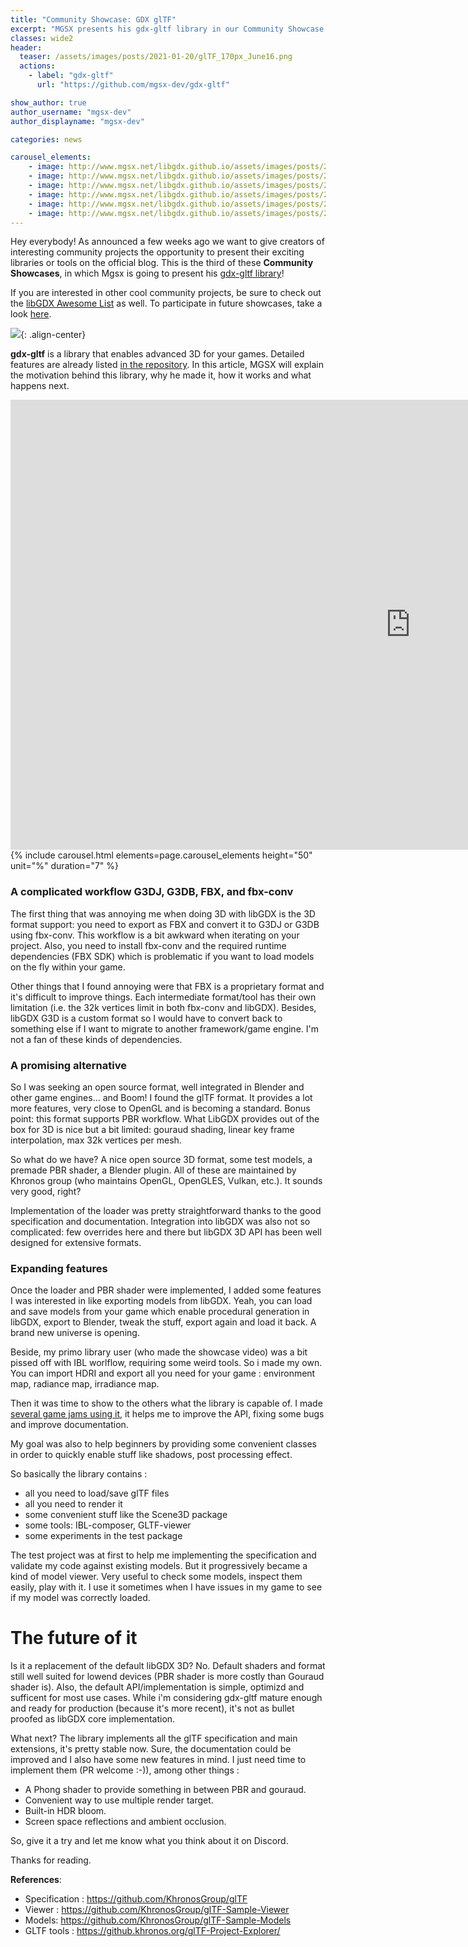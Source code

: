```yaml
---
title: "Community Showcase: GDX glTF"
excerpt: "MGSX presents his gdx-gltf library in our Community Showcase!"
classes: wide2
header:
  teaser: /assets/images/posts/2021-01-20/glTF_170px_June16.png
  actions:
    - label: "gdx-gltf"
      url: "https://github.com/mgsx-dev/gdx-gltf"

show_author: true
author_username: "mgsx-dev"
author_displayname: "mgsx-dev"

categories: news

carousel_elements:
    - image: http://www.mgsx.net/libgdx.github.io/assets/images/posts/2021-01-20/multiverse-racer.png
    - image: http://www.mgsx.net/libgdx.github.io/assets/images/posts/2021-01-20/santa-and-the-giant-cake.png
    - image: http://www.mgsx.net/libgdx.github.io/assets/images/posts/2021-01-20/lendigastel.png
    - image: http://www.mgsx.net/libgdx.github.io/assets/images/posts/2021-01-20/gdx-man.png
    - image: http://www.mgsx.net/libgdx.github.io/assets/images/posts/2021-01-20/ibl-composer.png
    - image: http://www.mgsx.net/libgdx.github.io/assets/images/posts/2021-01-20/gltf-viewer.png
---
```


<div class="notice--primary">
  <p>
    Hey everybody! As announced a few weeks ago we want to give creators of interesting community projects the opportunity to present their exciting libraries or tools on the official blog. This is the third of these <b>Community Showcases</b>, in which Mgsx is going to present his <a href="https://github.com/mgsx-dev/gdx-gltf">gdx-gltf library</a>!
  </p>
  <p>
    If you are interested in other cool community projects, be sure to check out the <a href="https://github.com/rafaskb/awesome-libgdx#readme">libGDX Awesome List</a> as well. To participate in future showcases, take a look <a href="https://github.com/libgdx/libgdx.github.io/wiki/Community-Showcases">here</a>.
  </p>
</div>

![](http://www.mgsx.net/libgdx.github.io/assets/images/posts/2021-01-20/glTF_170px_June16.png){: .align-center}

**gdx-gltf** is a library that enables advanced 3D for your games. Detailed features are already listed [in the repository](https://github.com/mgsx-dev/gdx-gltf). In this article, MGSX will explain the motivation behind this library, why he made it, how it works and what happens next.

<iframe width="1280" height="720" src="https://www.youtube.com/embed/xxx?autoplay=0" frameborder="0" allowfullscreen></iframe>

<div style="margin-left: auto; margin-right: auto;">
      {% include carousel.html elements=page.carousel_elements height="50" unit="%" duration="7" %}
</div>

### A complicated workflow G3DJ, G3DB, FBX, and fbx-conv

The first thing that was annoying me when doing 3D with libGDX is the 3D format support: you need to export as FBX and convert it to G3DJ or G3DB using fbx-conv. This workflow is a bit awkward when iterating on your project. Also, you need to install fbx-conv and the required runtime dependencies (FBX SDK) which is problematic if you want to load models on the fly within your game.

Other things that I found annoying were that FBX is a proprietary format and it's difficult to improve things. Each intermediate format/tool has their own limitation (i.e. the 32k vertices limit in both fbx-conv and libGDX).
Besides, libGDX G3D is a custom format so I would have to convert back to something else if I want to migrate to another framework/game engine. I'm not a fan of these kinds of dependencies.

### A promising alternative

So I was seeking an open source format, well integrated in Blender and other game engines... and Boom! I found the glTF format. It provides a lot more features, very close to OpenGL and is becoming a standard. Bonus point: this format supports PBR workflow. What LibGDX provides out of the box for 3D is nice but a bit limited: gouraud shading, linear key frame interpolation, max 32k vertices per mesh.

So what do we have? A nice open source 3D format, some test models, a premade PBR shader, a Blender plugin. All of these are maintained by Khronos group (who maintains OpenGL, OpenGLES, Vulkan, etc.). It sounds very good, right?

Implementation of the loader was pretty straightforward thanks to the good specification and documentation. Integration into libGDX was also not so complicated: few overrides here and there but libGDX 3D API has been well designed for extensive formats.

### Expanding features

Once the loader and PBR shader were implemented, I added some features I was interested in like exporting models from libGDX. Yeah, you can load and save models from your game which enable procedural generation in libGDX, export to Blender, tweak the stuff, export again and load it back. A brand new universe is opening.

Beside, my primo library user (who made the showcase video) was a bit pissed off with IBL worlflow, requiring some weird tools. So i made my own. You can import HDRI and export all you need for your game : environment map, radiance map, irradiance map.

Then it was time to show to the others what the library is capable of. I made [several game jams using it](https://github.com/mgsx-dev/gdx-gltf#demo-and-gallery), it helps me to improve the API, fixing some bugs and improve documentation.

My goal was also to help beginners by providing some convenient classes in order to quickly enable stuff like shadows, post processing effect.

So basically the library contains :
* all you need to load/save glTF files
* all you need to render it
* some convenient stuff like the Scene3D package
* some tools: IBL-composer, GLTF-viewer
* some experiments in the test package

The test project was at first to help me implementing the specification and validate my code against existing models. But it progressively became a kind of model viewer. Very useful to check some models, inspect them easily, play with it. I use it sometimes when I have issues in my game to see if my model was correctly loaded.

# The future of it

Is it a replacement of the default libGDX 3D? No. Default shaders and format still well suited for lowend devices (PBR shader is more costly than Gouraud shader is). Also, the default API/implementation is simple, optimizd and sufficent for most use cases.
While i'm considering gdx-gltf mature enough and ready for production (because it's more recent), it's not as bullet proofed as libGDX core implementation.

What next? The library implements all the glTF specification and main extensions, it's pretty stable now. Sure, the documentation could be improved and I also have some new features in mind. I just need time to implement them (PR welcome :-)), among other things : 
* A Phong shader to provide something in between PBR and gouraud.
* Convenient way to use multiple render target.
* Built-in HDR bloom.
* Screen space reflections and ambient occlusion.

So, give it a try and let me know what you think about it on Discord.

Thanks for reading.

**References**:
* Specification : <https://github.com/KhronosGroup/glTF>
* Viewer : <https://github.com/KhronosGroup/glTF-Sample-Viewer>
* Models: <https://github.com/KhronosGroup/glTF-Sample-Models>
* GLTF tools : <https://github.khronos.org/glTF-Project-Explorer/>
